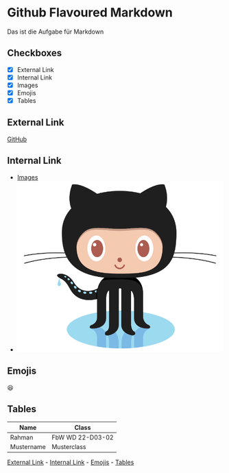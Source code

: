 # Github Flavoured Markdown
Das ist die Aufgabe für Markdown

## Checkboxes
- [X] External Link
- [X] Internal Link
- [X] Images
- [X] Emojis
- [X] Tables

## External Link
[GitHub](https://help.github.com/en)

## Internal Link
- [Images](/images/)
- ![Pinguin](/images/logo.png)


## Emojis
:laughing:

## Tables
| Name | Class |
| ---  | ---   |
| Rahman | FbW WD 22-D03-02 |
| Mustername | Musterclass |

[External Link](##External-Link) -
[Internal Link](##Internal-Link) -
[Emojis](##Emojis) -
[Tables](##Tables)